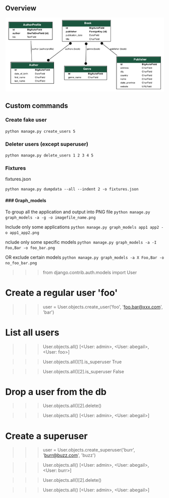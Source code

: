 ## Overview

![](https://github.com/ls500pymaster/djangoProject_2/blob/master/catalog.png?raw=true)

## Custom commands

### Create fake user

`python manage.py create_users 5 
`
### Deleter users (except superuser)

`python manage.py delete_users 1 2 3 4 5
`
### Fixtures

fixtures.json

`python manage.py dumpdata --all --indent 2 -o fixtures.json
`

#### ### Graph_models

To group all the application and output into PNG file
`python manage.py graph_models -a -g -o imagefile_name.png
`

Include only some applications
`python manage.py graph_models app1 app2 -o app1_app2.png`

nclude only some specific models
`python manage.py graph_models -a -I Foo,Bar -o foo_bar.png`

OR exclude certain models 
`python manage.py graph_models -a X Foo,Bar -o no_foo_bar.png`

>>> from django.contrib.auth.models import User

# Create a regular user 'foo'
>>> user = User.objects.create_user('foo', 'foo.bar@xxx.com', 'bar')

# List all users
>>> User.objects.all()
[<User: admin>, <User: abegail>, <User: foo>]

>>> User.objects.all()[1].is_superuser
True

>>> User.objects.all()[2].is_superuser
False

# Drop a user from the db
>>> User.objects.all()[2].delete()

>>> User.objects.all()
[<User: admin>, <User: abegail>]

# Create a superuser
>>> user = User.objects.create_superuser('burr', 'burr@buzz.com', 'buzz')

>>> User.objects.all()
[<User: admin>, <User: abegail>, <User: burr>]

>>> User.objects.all()[2].delete()

>>> User.objects.all()
[<User: admin>, <User: abegail>]